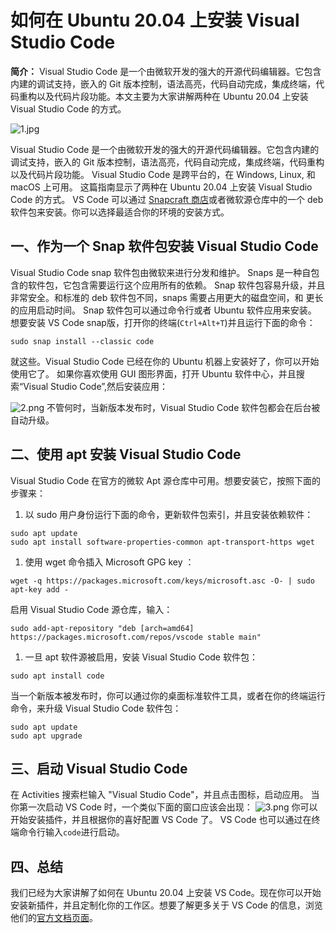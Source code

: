 # 如何在 Ubuntu 20.04 上安装 Visual Studio Code

**简介：** Visual Studio Code 是一个由微软开发的强大的开源代码编辑器。它包含内建的调试支持，嵌入的 Git 版本控制，语法高亮，代码自动完成，集成终端，代码重构以及代码片段功能。本文主要为大家讲解两种在 Ubuntu 20.04 上安装 Visual Studio Code 的方式。

![1.jpg](https://mc.wsh-study.com/mkdocs/VSCode_Ubuntu安装教程/1.jpg)

Visual Studio Code 是一个由微软开发的强大的开源代码编辑器。它包含内建的调试支持，嵌入的 Git 版本控制，语法高亮，代码自动完成，集成终端，代码重构以及代码片段功能。
Visual Studio Code 是跨平台的，在 Windows, Linux, 和 macOS 上可用。
这篇指南显示了两种在 Ubuntu 20.04 上安装 Visual Studio Code 的方式。 VS Code 可以通过 [Snapcraft 商店](https://snapcraft.io/store)或者微软源仓库中的一个 deb 软件包来安装。你可以选择最适合你的环境的安装方式。

## 一、作为一个 Snap 软件包安装 Visual Studio Code

Visual Studio Code snap 软件包由微软来进行分发和维护。
Snaps 是一种自包含的软件包，它包含需要运行这个应用所有的依赖。 Snap 软件包容易升级，并且非常安全。和标准的 deb 软件包不同，snaps 需要占用更大的磁盘空间，和 更长的应用启动时间。
Snap 软件包可以通过命令行或者 Ubuntu 软件应用来安装。
想要安装 VS Code snap版，打开你的终端(`Ctrl+Alt+T`)并且运行下面的命令：

```shell
sudo snap install --classic code
```

就这些。Visual Studio Code 已经在你的 Ubuntu 机器上安装好了，你可以开始使用它了。
如果你喜欢使用 GUI 图形界面，打开 Ubuntu 软件中心，并且搜索“Visual Studio Code”,然后安装应用：

![2.png](https://mc.wsh-study.com/mkdocs/VSCode_Ubuntu安装教程/2.jpg)
不管何时，当新版本发布时，Visual Studio Code 软件包都会在后台被自动升级。

## 二、使用 apt 安装 Visual Studio Code

Visual Studio Code 在官方的微软 Apt 源仓库中可用。想要安装它，按照下面的步骤来：

1. 以 sudo 用户身份运行下面的命令，更新软件包索引，并且安装依赖软件：

```shell
sudo apt update
sudo apt install software-properties-common apt-transport-https wget
```

1. 使用 wget 命令插入 Microsoft GPG key ：

```shell
wget -q https://packages.microsoft.com/keys/microsoft.asc -O- | sudo apt-key add -
```

启用 Visual Studio Code 源仓库，输入：

```shell
sudo add-apt-repository "deb [arch=amd64] https://packages.microsoft.com/repos/vscode stable main"
```

1. 一旦 apt 软件源被启用，安装 Visual Studio Code 软件包：

```shell
sudo apt install code
```

当一个新版本被发布时，你可以通过你的桌面标准软件工具，或者在你的终端运行命令，来升级 Visual Studio Code 软件包：

```shell
sudo apt update
sudo apt upgrade
```

## 三、启动 Visual Studio Code

在 Activities 搜索栏输入 "Visual Studio Code"，并且点击图标，启动应用。
当你第一次启动 VS Code 时，一个类似下面的窗口应该会出现：
![3.png](https://mc.wsh-study.com/mkdocs/VSCode_Ubuntu安装教程/3.jpg)
你可以开始安装插件，并且根据你的喜好配置 VS Code 了。
VS Code 也可以通过在终端命令行输入`code`进行启动。

## 四、总结

我们已经为大家讲解了如何在 Ubuntu 20.04 上安装 VS Code。现在你可以开始安装新插件，并且定制化你的工作区。想要了解更多关于 VS Code 的信息，浏览他们的[官方文档页面](https://code.visualstudio.com/docs/)。